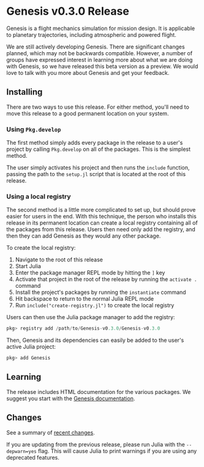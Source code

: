 # Genesis v0.3.0 Release

Genesis is a flight mechanics simulation for mission design. It is applicable to
planetary trajectories, including atmospheric and powered flight.

We are still actively developing Genesis. There are significant changes planned,
which may not be backwards compatible. However, a number of groups have
expressed interest in learning more about what we are doing with Genesis, so we
have released this beta version as a preview. We would love to talk with you
more about Genesis and get your feedback.

## Installing

There are two ways to use this release. For either method, you'll need to move
this release to a good permanent location on your system.

### Using `Pkg.develop`

The first method simply adds every package in the release to a user's project by
calling `Pkg.develop` on all of the packages. This is the simplest method.

The user simply activates his project and then runs the `include` function,
passing the path to the `setup.jl` script that is located at the root of this
release.

### Using a local registry

The second method is a little more complicated to set up, but should prove
easier for users in the end. With this technique, the person who installs this
release in its permanent location can create a local registry containing all of
the packages from this release. Users then need only add the registry, and then
they can add Genesis as they would any other package.

To create the local registry:
1. Navigate to the root of this release
2. Start Julia
3. Enter the package manager REPL mode by hitting the `]` key
4. Activate that project in the root of the release by running the `activate .`
   command
5. Install the project's packages by running the `instantiate` command
6. Hit backspace to return to the normal Julia REPL mode
7. Run `include("create-registry.jl")` to create the local registry

Users can then use the Julia package manager to add the registry:
```julia
pkg> registry add /path/to/Genesis-v0.3.0/Genesis-v0.3.0
```
Then, Genesis and its dependencies can easily be added to the user's active
Julia project:
```julia
pkg> add Genesis
```

## Learning

The release includes HTML documentation for the various packages. We suggest you
start with the
[Genesis documentation](packages/Genesis/docs/build/external/index.html).

## Changes

See a summary of [recent changes](packages/Genesis/CHANGELOG.md).

If you are updating from the previous release, please run Julia with the `--depwarn=yes` flag.
This will cause Julia to print warnings if you are using any deprecated features.
